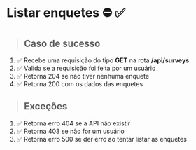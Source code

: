 # Listar enquetes ⛔ ✅

> ## Caso de sucesso

1. ✅ Recebe uma requisição do tipo **GET** na rota **/api/surveys**
2. ✅ Valida se a requisição foi feita por um usuário
3. ✅ Retorna 204 se não tiver nenhuma enquete
4. ✅ Retorna 200 com os dados das enquetes

> ## Exceções

1. ✅ Retorna erro 404 se a API não existir
2. ✅ Retorna 403 se não for um usuário
3. ✅ Retorna erro 500 se der erro ao tentar listar as enquetes
